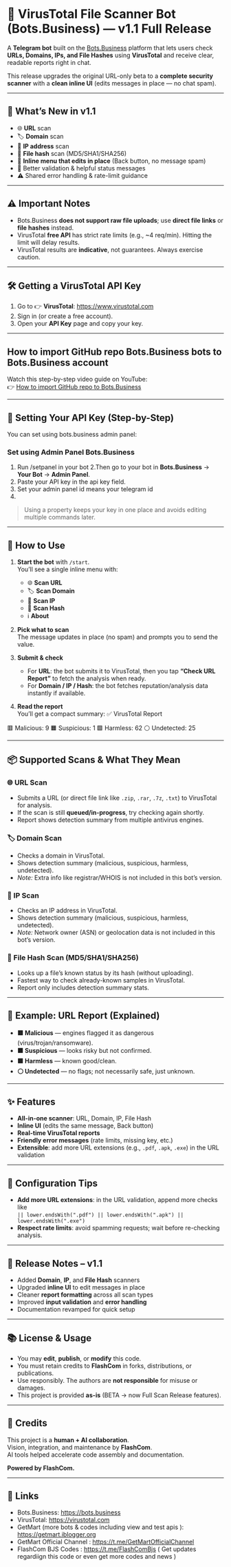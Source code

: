 # 🦠 VirusTotal File Scanner Bot (Bots.Business) — v1.1 Full Release

A **Telegram bot** built on the [Bots.Business](https://bots.business/) platform that lets users check **URLs, Domains, IPs, and File Hashes** using **VirusTotal** and receive clear, readable reports right in chat.

This release upgrades the original URL-only beta to a **complete security scanner** with a **clean inline UI** (edits messages in place — no chat spam).

---

## 🚀 What’s New in v1.1

- 🌐 **URL** scan
- 🏷 **Domain** scan
- 🔢 **IP address** scan
- 📄 **File hash** scan (MD5/SHA1/SHA256)
- 🧭 **Inline menu that edits in place** (Back button, no message spam)
- 🧱 Better validation & helpful status messages
- ⚠️ Shared error handling & rate-limit guidance

---

## ⚠️ Important Notes

- Bots.Business **does not support raw file uploads**; use **direct file links** or **file hashes** instead.
- VirusTotal **free API** has strict rate limits (e.g., ~4 req/min). Hitting the limit will delay results.
- VirusTotal results are **indicative**, not guarantees. Always exercise caution.

---

## 🛠 Getting a VirusTotal API Key

1. Go to 👉 **VirusTotal**: https://www.virustotal.com  
2. Sign in (or create a free account).  
3. Open your **API Key** page and copy your key.

---

## How to import GitHub repo Bots.Business bots to Bots.Business account

Watch this step-by-step video guide on YouTube:  
👉 [How to import GitHub repo to Bots.Business](https://www.youtube.com/watch?v=irYn0_UvAcY)

---

## 🔑 Setting Your API Key (Step-by-Step)

You can set using bots.business admin panel:

### Set using Admin Panel Bots.Business
1. Run /setpanel in your bot
2.Then go to your bot in **Bots.Business** → **Your Bot** → **Admin Panel**.
3. Paste your API key in the api key field.
4. Set your admin panel id means your telegram id
5. 
> Using a property keeps your key in one place and avoids editing multiple commands later.

---

## 🧭 How to Use

1. **Start the bot** with `/start`.  
   You’ll see a single inline menu with:
   - 🌐 **Scan URL**
   - 🏷 **Scan Domain**
   - 🔢 **Scan IP**
   - 📄 **Scan Hash**
   - ℹ️ **About**

2. **Pick what to scan**  
   The message updates in place (no spam) and prompts you to send the value.

3. **Submit & check**  
   - For **URL**: the bot submits it to VirusTotal, then you tap **“Check URL Report”** to fetch the analysis when ready.  
   - For **Domain / IP / Hash**: the bot fetches reputation/analysis data instantly if available.

4. **Read the report**  
   You’ll get a compact summary:
✅ VirusTotal Report

🟥 Malicious: 9 
🟧 Suspicious: 1
🟩 Harmless: 62
⚪ Undetected: 25

---

## 📦 Supported Scans & What They Mean

### 🌐 URL Scan
- Submits a URL (or direct file link like `.zip`, `.rar`, `.7z`, `.txt`) to VirusTotal for analysis.
- If the scan is still **queued/in-progress**, try checking again shortly.
- Report shows detection summary from multiple antivirus engines.

### 🏷 Domain Scan
- Checks a domain in VirusTotal.
- Shows detection summary (malicious, suspicious, harmless, undetected).
- *Note:* Extra info like registrar/WHOIS is not included in this bot’s version.

### 🔢 IP Scan
- Checks an IP address in VirusTotal.
- Shows detection summary (malicious, suspicious, harmless, undetected).
- *Note:* Network owner (ASN) or geolocation data is not included in this bot’s version.

### 📄 File Hash Scan (MD5/SHA1/SHA256)
- Looks up a file’s known status by its hash (without uploading).
- Fastest way to check already-known samples in VirusTotal.
- Report only includes detection summary stats.

---

## 📝 Example: URL Report (Explained)

- **🟥 Malicious** — engines flagged it as dangerous (virus/trojan/ransomware).
- **🟧 Suspicious** — looks risky but not confirmed.
- **🟩 Harmless** — known good/clean.
- **⚪ Undetected** — no flags; not necessarily safe, just unknown.

---

## ✨ Features

- **All-in-one scanner**: URL, Domain, IP, File Hash
- **Inline UI** (edits the same message, Back button)
- **Real-time VirusTotal reports**
- **Friendly error messages** (rate limits, missing key, etc.)
- **Extensible**: add more URL extensions (e.g., `.pdf`, `.apk`, `.exe`) in the URL validation

---

## 🔧 Configuration Tips

- **Add more URL extensions**: in the URL validation, append more checks like  
`|| lower.endsWith(".pdf") || lower.endsWith(".apk") || lower.endsWith(".exe")`
- **Respect rate limits**: avoid spamming requests; wait before re-checking analysis.

---

## 📄 Release Notes – v1.1

- Added **Domain**, **IP**, and **File Hash** scanners
- Upgraded **inline UI** to edit messages in place
- Cleaner **report formatting** across all scan types
- Improved **input validation** and **error handling**
- Documentation revamped for quick setup

---

## 📚 License & Usage

- You may **edit**, **publish**, or **modify** this code.
- You must retain credits to **FlashCom** in forks, distributions, or publications.
- Use responsibly. The authors are **not responsible** for misuse or damages.
- This project is provided **as-is** (BETA → now Full Scan Release features).

---

## 🤝 Credits

This project is a **human + AI collaboration**.  
Vision, integration, and maintenance by **FlashCom**.  
AI tools helped accelerate code assembly and documentation.

**Powered by FlashCom.**  

---

## 🔗 Links

- Bots.Business: https://bots.business  
- VirusTotal: https://virustotal.com  
- GetMart (more bots & codes including view and test apis ): https://getmart.iblogger.org
- GetMart Official Channel : https://t.me/GetMartOfficialChannel
- FlashCom BJS Codes : https://t.me/FlashComBjs ( Get updates regardiign this code or even get more codes and news )
